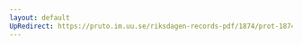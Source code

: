 ```yaml
---
layout: default
UpRedirect: https://pruto.im.uu.se/riksdagen-records-pdf/1874/prot-1874--fk--502/prot-1874--fk--502_017.pdf
---
```

